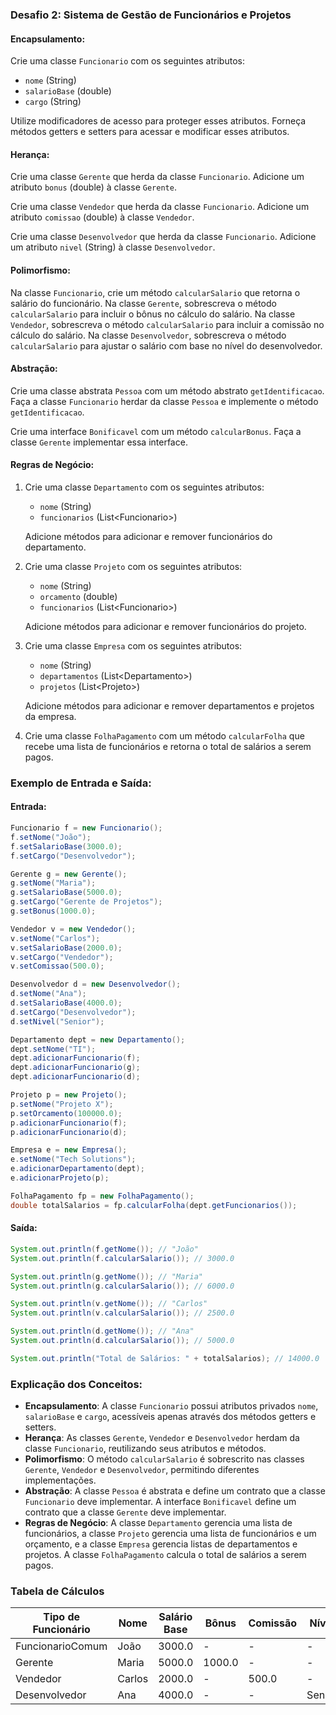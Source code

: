 ### Desafio 2: Sistema de Gestão de Funcionários e Projetos

#### Encapsulamento:

Crie uma classe `Funcionario` com os seguintes atributos:

*   `nome` (String)
*   `salarioBase` (double)
*   `cargo` (String)

Utilize modificadores de acesso para proteger esses atributos. Forneça métodos getters e setters para acessar e modificar esses atributos.

#### Herança:

Crie uma classe `Gerente` que herda da classe `Funcionario`. Adicione um atributo `bonus` (double) à classe `Gerente`.

Crie uma classe `Vendedor` que herda da classe `Funcionario`. Adicione um atributo `comissao` (double) à classe `Vendedor`.

Crie uma classe `Desenvolvedor` que herda da classe `Funcionario`. Adicione um atributo `nivel` (String) à classe `Desenvolvedor`.

#### Polimorfismo:

Na classe `Funcionario`, crie um método `calcularSalario` que retorna o salário do funcionário. Na classe `Gerente`, sobrescreva o método `calcularSalario` para incluir o bônus no cálculo do salário. Na classe `Vendedor`, sobrescreva o método `calcularSalario` para incluir a comissão no cálculo do salário. Na classe `Desenvolvedor`, sobrescreva o método `calcularSalario` para ajustar o salário com base no nível do desenvolvedor.

#### Abstração:

Crie uma classe abstrata `Pessoa` com um método abstrato `getIdentificacao`. Faça a classe `Funcionario` herdar da classe `Pessoa` e implemente o método `getIdentificacao`.

Crie uma interface `Bonificavel` com um método `calcularBonus`. Faça a classe `Gerente` implementar essa interface.

#### Regras de Negócio:

1.  Crie uma classe `Departamento` com os seguintes atributos:
    
    *   `nome` (String)
    *   `funcionarios` (List\<Funcionario>)
    
    Adicione métodos para adicionar e remover funcionários do departamento.
    
2.  Crie uma classe `Projeto` com os seguintes atributos:
    
    *   `nome` (String)
    *   `orcamento` (double)
    *   `funcionarios` (List\<Funcionario>)
    
    Adicione métodos para adicionar e remover funcionários do projeto.
    
3.  Crie uma classe `Empresa` com os seguintes atributos:
    
    *   `nome` (String)
    *   `departamentos` (List\<Departamento>)
    *   `projetos` (List\<Projeto>)
    
    Adicione métodos para adicionar e remover departamentos e projetos da empresa.
    
4.  Crie uma classe `FolhaPagamento` com um método `calcularFolha` que recebe uma lista de funcionários e retorna o total de salários a serem pagos.

### Exemplo de Entrada e Saída:

#### Entrada:

```java
Funcionario f = new Funcionario();
f.setNome("João");
f.setSalarioBase(3000.0);
f.setCargo("Desenvolvedor");

Gerente g = new Gerente();
g.setNome("Maria");
g.setSalarioBase(5000.0);
g.setCargo("Gerente de Projetos");
g.setBonus(1000.0);

Vendedor v = new Vendedor();
v.setNome("Carlos");
v.setSalarioBase(2000.0);
v.setCargo("Vendedor");
v.setComissao(500.0);

Desenvolvedor d = new Desenvolvedor();
d.setNome("Ana");
d.setSalarioBase(4000.0);
d.setCargo("Desenvolvedor");
d.setNivel("Senior");

Departamento dept = new Departamento();
dept.setNome("TI");
dept.adicionarFuncionario(f);
dept.adicionarFuncionario(g);
dept.adicionarFuncionario(d);

Projeto p = new Projeto();
p.setNome("Projeto X");
p.setOrcamento(100000.0);
p.adicionarFuncionario(f);
p.adicionarFuncionario(d);

Empresa e = new Empresa();
e.setNome("Tech Solutions");
e.adicionarDepartamento(dept);
e.adicionarProjeto(p);

FolhaPagamento fp = new FolhaPagamento();
double totalSalarios = fp.calcularFolha(dept.getFuncionarios());
```

#### Saída:

```java
System.out.println(f.getNome()); // "João"
System.out.println(f.calcularSalario()); // 3000.0

System.out.println(g.getNome()); // "Maria"
System.out.println(g.calcularSalario()); // 6000.0

System.out.println(v.getNome()); // "Carlos"
System.out.println(v.calcularSalario()); // 2500.0

System.out.println(d.getNome()); // "Ana"
System.out.println(d.calcularSalario()); // 5000.0

System.out.println("Total de Salários: " + totalSalarios); // 14000.0
```

### Explicação dos Conceitos:

*   **Encapsulamento**: A classe `Funcionario` possui atributos privados `nome`, `salarioBase` e `cargo`, acessíveis apenas através dos métodos getters e setters.
*   **Herança**: As classes `Gerente`, `Vendedor` e `Desenvolvedor` herdam da classe `Funcionario`, reutilizando seus atributos e métodos.
*   **Polimorfismo**: O método `calcularSalario` é sobrescrito nas classes `Gerente`, `Vendedor` e `Desenvolvedor`, permitindo diferentes implementações.
*   **Abstração**: A classe `Pessoa` é abstrata e define um contrato que a classe `Funcionario` deve implementar. A interface `Bonificavel` define um contrato que a classe `Gerente` deve implementar.
*   **Regras de Negócio**: A classe `Departamento` gerencia uma lista de funcionários, a classe `Projeto` gerencia uma lista de funcionários e um orçamento, e a classe `Empresa` gerencia listas de departamentos e projetos. A classe `FolhaPagamento` calcula o total de salários a serem pagos.

### Tabela de Cálculos

| Tipo de Funcionário | Nome | Salário Base | Bônus | Comissão | Nível | Salário Calculado |
| --- | --- | --- | --- | --- | --- | --- |
| FuncionarioComum | João | 3000.0 | \- | \- | \- | 3000.0 |
| Gerente | Maria | 5000.0 | 1000.0 | \- | \- | 6000.0 |
| Vendedor | Carlos | 2000.0 | \- | 500.0 | \- | 2500.0 |
| Desenvolvedor | Ana | 4000.0 | \- | \- | Senior | 5000.0 |
